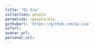 ```yaml
---
title: "Qi Xia"
collection: people 
permalink: /people/Xia
githuburl: 'https://github.com/qi-xia'
osfurl:
avatar_url:
personal_url:
---
```

<!--<b>Qi Xia</b>. is a master student in Boston University College of Communication studying Emerging Media Study. She just graduated from UConn with dual degrees in Computer Science and Cognitive Science. She is now working in project about online emotion diffusion and its relationships with real-world collective action and mobilization. Qi's reseach interests include collective action, social movement, emerging media's influence in contemporary society."--->